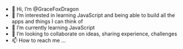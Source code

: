 - 👋 Hi, I’m @GraceFoxDragon
- 👀 I’m interested in learning JavaScript and being able to build all the apps and things I can think of
- 🌱 I’m currently learning JavaScript
- 💞️ I’m looking to collaborate on ideas, sharing experience, challenges
- 📫 How to reach me ...

<!---
GraceFoxDragon/GraceFoxDragon is a ✨ special ✨ repository because its `README.md` (this file) appears on your GitHub profile.
You can click the Preview link to take a look at your changes.
--->
